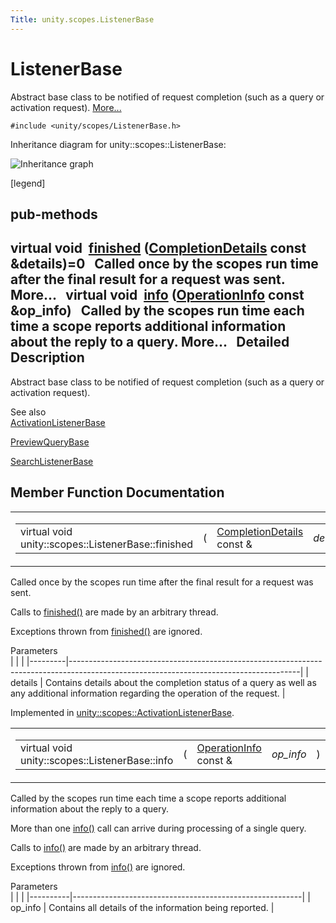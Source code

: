 ```yaml
---
Title: unity.scopes.ListenerBase
---
```

        
ListenerBase
============

Abstract base class to be notified of request completion (such as a query or activation request). [More...](#details)

`#include <unity/scopes/ListenerBase.h>`

Inheritance diagram for unity::scopes::ListenerBase:

![Inheritance graph](https://developer.ubuntu.com/static/devportal_uploaded/05b3f997-3dfc-4409-876f-ac0bf2640a95-api/scopes/cpp/sdk-14.10/unity.scopes.ListenerBase/classunity_1_1scopes_1_1_listener_base__inherit__graph.png)

<span class="legend">\[legend\]</span>

pub-methods
------------------------------------------------------

virtual void 
<a href="#afb44937749b61c9e3ebfa20ec6e4634b">finished</a> (<a href="unity.scopes.CompletionDetails.md">CompletionDetails</a> const &details)=0
 
Called once by the scopes run time after the final result for a request was sent. More...
 
virtual void 
<a href="#a3b38fa642754142f40968f3ff8d1bdc8">info</a> (<a href="unity.scopes.OperationInfo.md">OperationInfo</a> const &op\_info)
 
Called by the scopes run time each time a scope reports additional information about the reply to a query. More...
 
<span id="details"></span>
Detailed Description
--------------------

Abstract base class to be notified of request completion (such as a query or activation request).

See also  
<a href="unity.scopes.ActivationListenerBase.md" title="Base class to receive a response to a result activation request. ">ActivationListenerBase</a>

<a href="unity.scopes.PreviewQueryBase.md" title="Abstract base class to represent a particular preview. ">PreviewQueryBase</a>

<a href="unity.scopes.SearchListenerBase.md" title="Abstract base interface for a client to receive the results of a query. ">SearchListenerBase</a>

Member Function Documentation
-----------------------------

<span id="afb44937749b61c9e3ebfa20ec6e4634b" class="anchor"></span>
<table>
<colgroup>
<col width="50%" />
<col width="50%" />
</colgroup>
<tbody>
<tr class="odd">
<td><table>
<tbody>
<tr class="odd">
<td>virtual void unity::scopes::ListenerBase::finished</td>
<td>(</td>
<td><a href="unity.scopes.CompletionDetails.md">CompletionDetails</a> const &amp; </td>
<td><em>details</em></td>
<td>)</td>
<td></td>
</tr>
</tbody>
</table></td>
<td><span class="mlabels"><span class="mlabel">pure virtual</span></span></td>
</tr>
</tbody>
</table>

Called once by the scopes run time after the final result for a request was sent.

Calls to <a href="#afb44937749b61c9e3ebfa20ec6e4634b" title="Called once by the scopes run time after the final result for a request was sent. ...">finished()</a> are made by an arbitrary thread.

Exceptions thrown from <a href="#afb44937749b61c9e3ebfa20ec6e4634b" title="Called once by the scopes run time after the final result for a request was sent. ...">finished()</a> are ignored.

Parameters  
|         |                                                                                                                                       |
|---------|---------------------------------------------------------------------------------------------------------------------------------------|
| details | Contains details about the completion status of a query as well as any additional information regarding the operation of the request. |

Implemented in <a href="unity.scopes.ActivationListenerBase.md#a89f1e3697d62b098c73704368d3bc4c8">unity::scopes::ActivationListenerBase</a>.

<span id="a3b38fa642754142f40968f3ff8d1bdc8" class="anchor"></span>
<table>
<colgroup>
<col width="50%" />
<col width="50%" />
</colgroup>
<tbody>
<tr class="odd">
<td><table>
<tbody>
<tr class="odd">
<td>virtual void unity::scopes::ListenerBase::info</td>
<td>(</td>
<td><a href="unity.scopes.OperationInfo.md">OperationInfo</a> const &amp; </td>
<td><em>op_info</em></td>
<td>)</td>
<td></td>
</tr>
</tbody>
</table></td>
<td><span class="mlabels"><span class="mlabel">virtual</span></span></td>
</tr>
</tbody>
</table>

Called by the scopes run time each time a scope reports additional information about the reply to a query.

More than one <a href="#a3b38fa642754142f40968f3ff8d1bdc8" title="Called by the scopes run time each time a scope reports additional information about the reply to a q...">info()</a> call can arrive during processing of a single query.

Calls to <a href="#a3b38fa642754142f40968f3ff8d1bdc8" title="Called by the scopes run time each time a scope reports additional information about the reply to a q...">info()</a> are made by an arbitrary thread.

Exceptions thrown from <a href="#a3b38fa642754142f40968f3ff8d1bdc8" title="Called by the scopes run time each time a scope reports additional information about the reply to a q...">info()</a> are ignored.

Parameters  
|          |                                                         |
|----------|---------------------------------------------------------|
| op\_info | Contains all details of the information being reported. |

